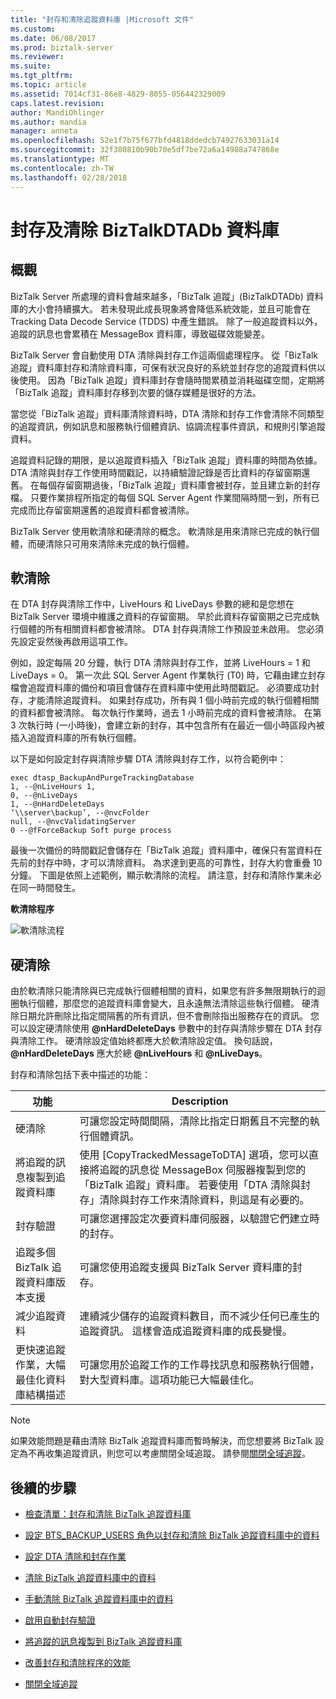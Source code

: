 ```yaml
---
title: "封存和清除追蹤資料庫 |Microsoft 文件"
ms.custom: 
ms.date: 06/08/2017
ms.prod: biztalk-server
ms.reviewer: 
ms.suite: 
ms.tgt_pltfrm: 
ms.topic: article
ms.assetid: 7014cf31-86e8-4829-8055-056442329009
caps.latest.revision: 
author: MandiOhlinger
ms.author: mandia
manager: anneta
ms.openlocfilehash: 52e1f7b75f677bfd4818ddedcb74927633031a14
ms.sourcegitcommit: 32f380810b90b70e5df7be72a6a14988a747868e
ms.translationtype: MT
ms.contentlocale: zh-TW
ms.lasthandoff: 02/28/2018
---
```

# <a name="archive-and-purge-the-biztalkdtadb-database"></a>封存及清除 BizTalkDTADb 資料庫

## <a name="overview"></a>概觀
BizTalk Server 所處理的資料會越來越多，「BizTalk 追蹤」(BizTalkDTADb) 資料庫的大小會持續擴大。 若未發現此成長現象將會降低系統效能，並且可能會在 Tracking Data Decode Service (TDDS) 中產生錯誤。 除了一般追蹤資料以外，追蹤的訊息也會累積在 MessageBox 資料庫，導致磁碟效能變差。  
  
BizTalk Server 會自動使用 DTA 清除與封存工作這兩個處理程序。 從「BizTalk 追蹤」資料庫封存和清除資料庫，可保有狀況良好的系統並封存您的追蹤資料供以後使用。 因為「BizTalk 追蹤」資料庫封存會隨時間累積並消耗磁碟空間，定期將「BizTalk 追蹤」資料庫封存移到次要的儲存媒體是很好的方法。  
  
 當您從「BizTalk 追蹤」資料庫清除資料時，DTA 清除和封存工作會清除不同類型的追蹤資訊，例如訊息和服務執行個體資訊、協調流程事件資訊，和規則引擎追蹤資料。  
  
 追蹤資料記錄的期限，是以追蹤資料插入「BizTalk 追蹤」資料庫的時間為依據。 DTA 清除與封存工作使用時間戳記，以持續驗證記錄是否比資料的存留窗期還舊。 在每個存留窗期過後，「BizTalk 追蹤」資料庫會被封存，並且建立新的封存檔。 只要作業排程所指定的每個 SQL Server Agent 作業間隔時間一到，所有已完成而比存留窗期還舊的追蹤資料都會被清除。  
  
 BizTalk Server 使用軟清除和硬清除的概念。 軟清除是用來清除已完成的執行個體，而硬清除只可用來清除未完成的執行個體。  
  
## <a name="soft-purge"></a>軟清除
  
 在 DTA 封存與清除工作中，LiveHours 和 LiveDays 參數的總和是您想在 BizTalk Server 環境中維護之資料的存留窗期。 早於此資料存留窗期之已完成執行個體的所有相關資料都會被清除。 DTA 封存與清除工作預設並未啟用。 您必須先設定妥然後再啟用這項工作。  
  
 例如，設定每隔 20 分鐘，執行 DTA 清除與封存工作，並將 LiveHours = 1 和 LiveDays = 0。 第一次此 SQL Server Agent 作業執行 (T0) 時，它藉由建立封存檔會追蹤資料庫的備份和項目會儲存在資料庫中使用此時間戳記。 必須要成功封存，才能清除追蹤資料。 如果封存成功，所有與 1 個小時前完成的執行個體相關的資料都會被清除。 每次執行作業時，過去 1 小時前完成的資料會被清除。 在第 3 次執行時 (一小時後)，會建立新的封存，其中包含所有在最近一個小時區段內被插入追蹤資料庫的所有執行個體。  
  
 以下是如何設定封存與清除步驟 DTA 清除與封存工作，以符合範例中：  
  
```  
exec dtasp_BackupAndPurgeTrackingDatabase  
1, --@nLiveHours 1,   
0, --@nLiveDays   
1, --@nHardDeleteDays   
‘\\server\backup’, --@nvcFolder   
null, --@nvcValidatingServer   
0 --@fForceBackup Soft purge process  
```  
  
 最後一次備份的時間戳記會儲存在「BizTalk 追蹤」資料庫中，確保只有當資料在先前的封存中時，才可以清除資料。 為求達到更高的可靠性，封存大約會重疊 10 分鐘。 下圖是依照上述範例，顯示軟清除的流程。 請注意，封存和清除作業未必在同一時間發生。  
  
 **軟清除程序**  
  
 ![軟清除流程](../core/media/archivingandpurging.gif "archivingandpurging")  
  
## <a name="hard-purge"></a>硬清除
  
 由於軟清除只能清除與已完成執行個體相關的資料，如果您有許多無限期執行的迴圈執行個體，那麼您的追蹤資料庫會變大，且永遠無法清除這些執行個體。 硬清除日期允許刪除比指定間隔舊的所有資訊，但不會刪除指出服務存在的資訊。 您可以設定硬清除使用 **@nHardDeleteDays** 參數中的封存與清除步驟在 DTA 封存與清除工作。 硬清除設定值始終都應大於軟清除設定值。 換句話說， **@nHardDeleteDays** 應大於總 **@nLiveHours** 和 **@nLiveDays**。  
  
 封存和清除包括下表中描述的功能：  
  
|功能|Description|  
|-------------|-----------------|  
|硬清除|可讓您設定時間間隔，清除比指定日期舊且不完整的執行個體資訊。|  
|將追蹤的訊息複製到追蹤資料庫|使用 [CopyTrackedMessageToDTA] 選項，您可以直接將追蹤的訊息從 MessageBox 伺服器複製到您的「BizTalk 追蹤」資料庫。 若要使用「DTA 清除與封存」清除與封存工作來清除資料，則這是有必要的。|  
|封存驗證|可讓您選擇設定次要資料庫伺服器，以驗證它們建立時的封存。|  
|追蹤多個 BizTalk 追蹤資料庫版本支援|可讓您使用追蹤支援與 BizTalk Server 資料庫的封存。|  
|減少追蹤資料|連續減少儲存的追蹤資料數目，而不減少任何已產生的追蹤資訊。 這樣會造成追蹤資料庫的成長變慢。|  
|更快速追蹤作業，大幅最佳化資料庫結構描述|可讓您用於追蹤工作的工作尋找訊息和服務執行個體，對大型資料庫。這項功能已大幅最佳化。|  
  
> [!NOTE]
>  如果效能問題是藉由清除 BizTalk 追蹤資料庫而暫時解決，而您想要將 BizTalk 設定為不再收集追蹤資訊，則您可以考慮關閉全域追蹤。 請參閱[關閉全域追蹤](../core/how-to-turn-off-global-tracking.md)。  
  
## <a name="next-steps"></a>後續的步驟
  
-   [檢查清單：封存和清除 BizTalk 追蹤資料庫](../core/checklist-archiving-and-purging-the-biztalk-tracking-database.md)  
  
-   [設定 BTS_BACKUP_USERS 角色以封存和清除 BizTalk 追蹤資料庫中的資料](../core/configure-bts_backup_users-role-to-archive-and-purge-from-tracking-database.md)  
  
-   [設定 DTA 清除和封存作業](../core/how-to-configure-the-dta-purge-and-archive-job.md)  
  
-   [清除 BizTalk 追蹤資料庫中的資料](../core/how-to-purge-data-from-the-biztalk-tracking-database.md)  
  
-   [手動清除 BizTalk 追蹤資料庫中的資料](../core/how-to-manually-purge-data-from-the-biztalk-tracking-database.md)  
  
-   [啟用自動封存驗證](../core/how-to-enable-automatic-archive-validation.md)  
  
-   [將追蹤的訊息複製到 BizTalk 追蹤資料庫](../core/how-to-copy-tracked-messages-into-the-biztalk-tracking-database.md)  
  
-   [改善封存和清除程序的效能](../core/improving-the-performance-of-the-archiving-and-purging-process.md)  
  
-   [關閉全域追蹤](../core/how-to-turn-off-global-tracking.md)